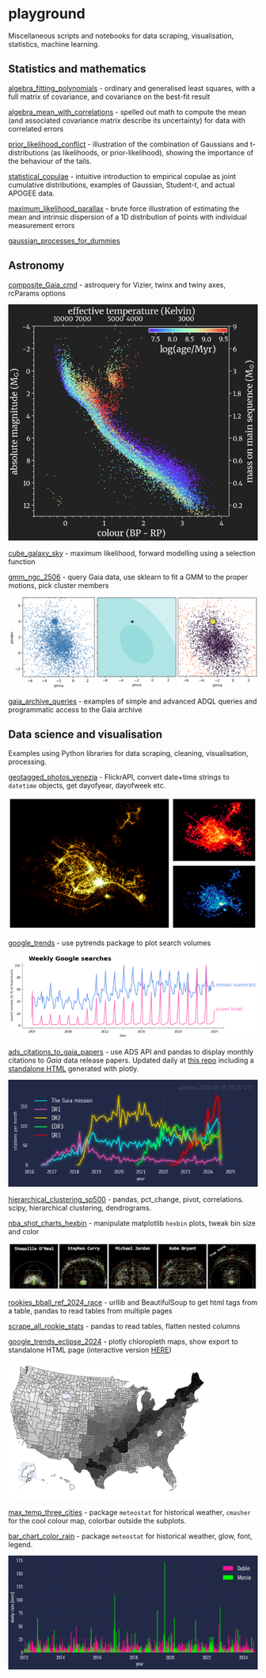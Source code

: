 # playground
Miscellaneous scripts and notebooks for data scraping, visualisation, statistics, machine learning.



## Statistics and mathematics

[algebra_fitting_polynomials](/statistics/algebra_fitting_polynomials.ipynb) - ordinary and generalised least squares, with a full matrix of covariance, and covariance on the best-fit result

[algebra_mean_with_correlations](/statistics/algebra_mean_with_correlations.ipynb) - spelled out math to compute the mean (and associated covariance matrix describe its uncertainty) for data with correlated errors

[prior_likelihood_conflict](/statistics/prior_likelihood_conflict.ipynb) - illustration of the combination of Gaussians and t-distributions (as likelihoods, or prior-likelihood), showing the importance of the behaviour of the tails.

[statistical_copulae](/statistics/statistical_copulae.ipynb) - intuitive introduction to empirical copulae as joint cumulative distributions, examples of Gaussian, Student-t, and actual APOGEE data.

[maximum_likelihood_parallax](/statistics/maximum_likelihood_parallax.ipynb) - brute force illustration of estimating the mean and intrinsic dispersion of a 1D distribution of points with individual measurement errors

[gaussian_processes_for_dummies](/statistics/gaussian_processes_for_dummies.ipynb)


## Astronomy

[composite_Gaia_cmd](composite_Gaia_cmd.ipynb) - astroquery for Vizier, twinx and twiny axes, rcParams options

![image](/img/img_cmd.png)

[cube_galaxy_sky](/statistics/cube_galaxy_sky.ipynb) - maximum likelihood, forward modelling using a selection function

[gmm_ngc_2506](gmm_ngc_2506.ipynb) - query Gaia data, use sklearn to fit a GMM to the proper motions, pick cluster members

![image](/img/img_gmm_ngc2506.png)

[gaia_archive_queries](gaia_archive_queries.ipynb) - examples of simple and advanced ADQL queries and programmatic access to the Gaia archive

## Data science and visualisation

Examples using Python libraries for data scraping, cleaning, visualisation, processing.

[geotagged_photos_venezia](geotagged_photos_venezia.ipynb) - FlickrAPI, convert date+time strings to `datetime` objects, get dayofyear, dayofweek etc.

![image](/img/img_venezia.png)

[google_trends](google_trends.ipynb) - use pytrends package to plot search volumes

![image](/img/img_google_trends.png)

[ads_citations_to_gaia_papers](ads_citations_to_gaia_papers.ipynb) - use ADS API and pandas to display monthly citations to *Gaia* data release papers. Updated daily at [this repo](https://github.com/TristanCantatGaudin/ADS-Gaia-Citations) including a [standalone HTML](https://tristancantatgaudin.github.io/ADS-Gaia-Citations/ads-citations-plotly.html) generated with plotly.

![image](https://raw.githubusercontent.com/TristanCantatGaudin/ADS-Gaia-Citations/main/citations_per_month.png)

[hierarchical_clustering_sp500](hierarchical_clustering_sp500.ipynb) - pandas, pct_change, pivot, correlations. scipy, hierarchical clustering, dendrograms. 

[nba_shot_charts_hexbin](/nba/nba_shot_charts_hexbin.ipynb) - manipulate matplotlib `hexbin` plots, tweak bin size and color

![image](/nba/hexbin_shot_charts.png)

[rookies_bball_ref_2024_race](/nba/rookies_bball_ref_2024_race.ipynb) - urllib and BeautifulSoup to get html tags from a table, pandas to read tables from multiple pages

[scrape_all_rookie_stats](/nba/scrape_all_rookie_stats.ipynb) - pandas to read tables, flatten nested columns

[google_trends_eclipse_2024](google_trends_eclipse_2024.ipynb) - plotly chloropleth maps, show export to standalone HTML page (interactive version [HERE](https://tristancantatgaudin.github.io/docs/google_trends_eclipse_2024.html))

<img src="https://github.com/TristanCantatGaudin/playground/blob/main/img/google_trends_eclipse_2024.png?raw=true" width=400 height=280 />


[max_temp_three_cities](max_temp_three_cities.ipynb) - package `meteostat` for historical weather, `cmasher` for the cool colour map, colorbar outside the subplots.

[bar_chart_color_rain](bar_chart_color_rain.ipynb) - package `meteostat` for historical weather, glow, font, legend.

<img src="https://github.com/TristanCantatGaudin/playground/blob/main/img/rain.png?raw=true" width=600 height=230 />





